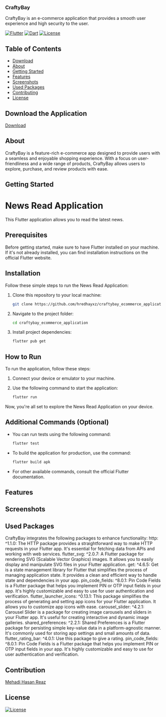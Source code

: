 ### CraftyBay

CraftyBay is an e-commerce application that provides a smooth user experience and high security to the user.

[![Flutter](https://img.shields.io/badge/Flutter-2.8.0-blue?logo=flutter)](https://flutter.dev/)
[![Dart](https://img.shields.io/badge/Dart-2.15.0-blue?logo=dart)](https://dart.dev/)
[![License](https://img.shields.io/badge/License-MIT-green)](LICENSE)

## Table of Contents


- [Download](#download)
- [About](#about)
- [Getting Started](#getting-started)
- [Features](#features)
- [Screenshots](#screenshots)
- [Used Packages](#usedpackages)
- [Contributing](#contributing)
- [License](#license)

## Download the Application
  [Download](https://drive.google.com/file/d/1zK7vDcQvYb77DTJZ5CaKE-ZcYOSWi0Pt/view?usp=sharing)

## About
  CraftyBay is a feature-rich e-commerce app designed to provide users with a seamless and enjoyable shopping experience. With a focus on user-friendliness and a wide range of products, CraftyBay allows users to explore, purchase, and review products with ease.


## Getting Started
  # News Read Application

This Flutter application allows you to read the latest news.

## Prerequisites

Before getting started, make sure to have Flutter installed on your machine. If it's not already installed, you can find installation instructions on the official Flutter website.

## Installation

Follow these simple steps to run the News Read Application:

1. Clone this repository to your local machine:

    ```bash
    git clone https://github.com/hredhayxz/craftybay_ecommerce_application.git
    ```

2. Navigate to the project folder:

    ```bash
    cd craftybay_ecommerce_application
    ```

3. Install project dependencies:

    ```bash
    flutter pub get
    ```

## How to Run

To run the application, follow these steps:

1. Connect your device or emulator to your machine.

2. Use the following command to start the application:

    ```bash
    flutter run
    ```

Now, you're all set to explore the News Read Application on your device.

## Additional Commands (Optional)

- You can run tests using the following command:

    ```bash
    flutter test
    ```

- To build the application for production, use the command:

    ```bash
    flutter build apk
    ```

- For other available commands, consult the official Flutter documentation.
  
## Features
  
## Screenshots
  
## Used Packages
  CraftyBay integrates the following packages to enhance functionality:
  http: ^1.1.0: The HTTP package provides a straightforward way to make HTTP requests in your Flutter app. It's essential for fetching data from APIs and working with web services.
  flutter_svg: ^2.0.7: A Flutter package for rendering SVG (Scalable Vector Graphics) images. It allows you to easily display and manipulate SVG files in your Flutter application.
  get: ^4.6.5: Get is a state management library for Flutter that simplifies the process of managing application state. It provides a clean and efficient way to handle state and dependencies in your app.
  pin_code_fields: ^8.0.1: Pin Code Fields is a Flutter package that helps you implement PIN or OTP input fields in your app. It's highly customizable and easy to use for user authentication and verification.
  flutter_launcher_icons: ^0.13.1: This package simplifies the process of generating and setting app icons for your Flutter application. It allows you to customize app icons with ease.
  carousel_slider: ^4.2.1: Carousel Slider is a package for creating image carousels and sliders in your Flutter app. It's useful for creating interactive and dynamic image galleries.
  shared_preferences: ^2.2.1: Shared Preferences is a Flutter package for persisting simple key-value data in a platform-agnostic manner. It's commonly used for storing app settings and small amounts of data.
  flutter_rating_bar: ^4.0.1: Use this package to give a rating.
  pin_code_fields: ^8.0.1: Pin Code Fields is a Flutter package that helps you implement PIN or OTP input fields in your app. It's highly customizable and easy to use for user authentication and verification.

## Contribution
  [Mehadi Hasan Reaz](https://drive.google.com/file/d/1zK7vDcQvYb77DTJZ5CaKE-ZcYOSWi0Pt/view?usp=sharing)
## License
  [![License](https://img.shields.io/badge/License-MIT-green)](LICENSE)
